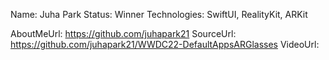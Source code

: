Name: Juha Park 
Status: Winner 
Technologies: SwiftUI, RealityKit, ARKit 

AboutMeUrl: https://github.com/juhapark21 
SourceUrl: https://github.com/juhapark21/WWDC22-DefaultAppsARGlasses
VideoUrl:

<!---
EXAMPLE
Name: John Appleseed
Status: Submitted <or> Winner <or> Distinguished <or> Rejected
Technologies: SwiftUI, RealityKit, CoreGraphic

AboutMeUrl: https://linkedin.com/in/johnappleseed
SourceUrl: https://github.com/johnappleseed/wwdc2025
VideoUrl: https://youtu.be/ABCDE123456
-->
